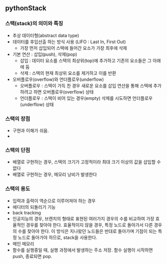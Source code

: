 ## pythonStack
### 스택(stack)의 의미와 특징
  * 추상 데이터형(abstract data type)
  * 데이터를 후입선출 하는 방식 사용 (LIFO : Last In, First Out)
    *  가장 먼저 삽입되어 스택에 들어간 요소가 가장 최후에 삭제
  * 기본 연산 : 삽입(push), 삭제(pop)
    * 삽입 : 데이터 요소를 스택의 최상위(top)에 추가하고 기존의 요소들은 그 아래에 둠
    * 삭제 : 스택의 현재 최상위 요소를 제거하고 이를 반환
  * 오버플로우(overflow)와 언더플로우(underflow)
    * 오버플로우 : 스택이 가득 찬 경우 새로운 요소를 삽입 연산을 통해 스택에 추가하려고 하면 오버플로우(overflow) 상태
    * 언더플로우 : 스택이 비어 있는 경우(empty) 삭제를 시도하면 언더플로우(underflow) 상태
### 스택의 장점
 * 구현과 이해가 쉬움. 
 * 
### 스택의 단점
 * 배열로 구현하는 경우, 스택의 크기가 고정적이라 최대 크기 이상의 값을 삽입할 수 없다
 * 배열로 구현하는 경우, 메모리 낭비가 발생한다

### 스택의 용도
 * 입력과 출력이 역순으로 이루어져야 하는 경우
  * 에디터의 되돌리기 기능
 * back tracking
  * 인공지능의 경우, 브랜치의 형태로 표현된 여러가지 경우의 수를 비교하여 가장 효율적인 경우를 찾아야 한다. 효율적이지 않을 경우, 특정 노드로 돌아가서 다른 경우의 수를 찾아야 한다. 이 방식은 지나왔던 노드들은 반대로 돌아가며 기점이 되는 특정 노드로 돌아가야 하므로, stack을 사용한다. 
  * 메인 메모리
   * 함수를 실행중일 때, 실행 과정에서 발생하는 주소 저장. 함수 실행이 시작하면 push, 종료되면 pop.
